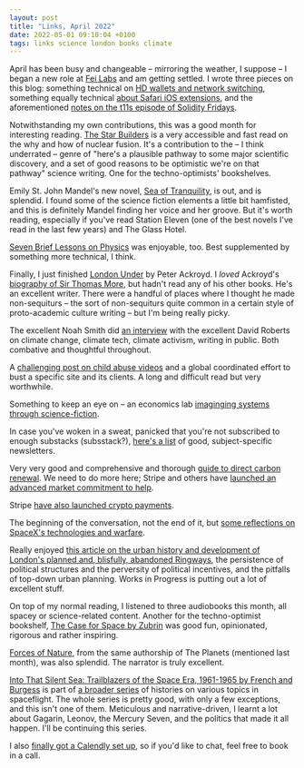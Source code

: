 ```yaml
---
layout: post
title: "Links, April 2022"
date: 2022-05-01 09:10:04 +0100
tags: links science london books climate
---
```


April has been busy and changeable – mirroring the weather, I suppose – I began a new role at [Fei Labs](https://fei.money) and am getting settled. I wrote three pieces on this blog: something technical on [HD wallets and network switching](https://jamieonsoftware.com/2022/04/02/hd-wallets-and-network-switching.html), something equally technical [about Safari iOS extensions](https://jamieonsoftware.com/2022/04/03/a-quick-note-on-web_accessible_resources-in-Safari-Web-Extensions.html), and the aforementioned [notes on the t11s episode of Solidity Fridays](https://jamieonsoftware.com/2022/04/06/solidity-fridays-transmissions11.html).

Notwithstanding my own contributions, this was a good month for interesting reading. [The Star Builders](https://www.amazon.co.uk/Star-Builders-Nuclear-Fusion-Planet/dp/1474611583) is a very accessible and fast read on the why and how of nuclear fusion. It's a contribution to the – I think underrated – genre of "here's a plausible pathway to some major scientific discovery, and a set of good reasons to be optimistic we're on that pathway" science writing. One for the techno-optimists' bookshelves.

Emily St. John Mandel's new novel, [Sea of Tranquility](https://www.amazon.co.uk/Sea-Tranquility-Emily-John-Mandel/dp/1529083494), is out, and is splendid. I found some of the science fiction elements a little bit hamfisted, and this is definitely Mandel finding her voice and her groove. But it's worth reading, especially if you've read Station Eleven (one of the best novels I've read in the last few years) and The Glass Hotel.

[Seven Brief Lessons on Physics](https://www.amazon.co.uk/Seven-Brief-Lessons-Physics-Rovelli/dp/0141981725/ref=tmm_pap_swatch_0?_encoding=UTF8&qid=1651344159&sr=1-1) was enjoyable, too. Best supplemented by something more technical, I think.

Finally, I just finished [London Under](https://www.amazon.co.uk/London-Under-Peter-Ackroyd/dp/0099287374) by Peter Ackroyd. I _loved_ Ackroyd's [biography of Sir Thomas More](https://www.amazon.co.uk/Life-Thomas-More-Peter-Ackroyd/dp/0749386401), but hadn't read any of his other books. He's an excellent writer. There were a handful of places where I thought he made non-sequiturs – the sort of non-sequiturs quite common in a certain style of proto-academic culture writing – but I'm being really picky.

The excellent Noah Smith did [an interview](https://www.youtube.com/watch?v=oaMgZSd3gV4) with the excellent David Roberts on climate change, climate tech, climate activism, writing in public. Both combative and thoughtful throughout.

A [challenging post on child abuse videos](https://www.wired.com/story/tracers-in-the-dark-welcome-to-video-crypto-anonymity-myth/) and a global coordinated effort to bust a specific site and its clients. A long and difficult read but very worthwhile.

Something to keep an eye on – an economics lab [imaginging systems through science-fiction](https://start.edgeryders.eu/page/15452).

In case you've woken in a sweat, panicked that you're not subscribed to enough substacks (subsstack?), [here's a list](https://news.ycombinator.com/item?id=30983517) of good, subject-specific newsletters.

Very very good and comprehensive and thorough [guide to direct carbon renewal](https://cdrprimer.org/read). We need to do more here; Stripe and others have [launched an advanced market commitment to help](https://frontierclimate.com).

Stripe [have also launched crypto payments](https://stripe.com/blog/expanding-global-payouts-with-crypto).

The beginning of the conversation, not the end of it, but [some reflections on SpaceX's technologies and warfare](https://austinvernon.site/blog/starshipsuperweapon.html).

Really enjoyed [this article on the urban history and development of London's planned and, blisfully, abandoned Ringways](https://www.worksinprogress.co/issue/londons-lost-ringways/), the persistence of political structures and the perversity of political incentives, and the pitfalls of top-down urban planning. Works in Progress is putting out a lot of excellent stuff.

On top of my normal reading, I listened to three audiobooks this month, all spacey or science-related content. Another for the techno-optimist bookshelf, [The Case for Space by Zubrin](https://www.amazon.co.uk/Case-Space-Revolution-Spaceflight-Possibility/dp/B08CVTT36C) was good fun, opinionated, rigorous and rather inspiring.

[Forces of Nature](https://www.amazon.co.uk/Forces-of-Nature/dp/B01NA0F2DD), from the same authorship of The Planets (mentioned last month), was also splendid. The narrator is truly excellent.

[Into That Silent Sea: Trailblazers of the Space Era, 1961-1965 by French and Burgess](https://www.amazon.co.uk/gp/product/080322639X) is part of [a broader series](https://www.amazon.co.uk/dp/B088T4M553) of histories on various topics in spaceflight. The whole series is pretty good, with only a few exceptions, and this isn't one of them. Meticulous and narrative-driven, I learnt a lot about Gagarin, Leonov, the Mercury Seven, and the politics that made it all happen. I'll be continuing this series.

I also [finally got a Calendly set up](https://calendly.com/jamierumbelow), so if you'd like to chat, feel free to book in a call.
